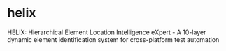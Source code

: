 # helix
HELIX: Hierarchical Element Location Intelligence eXpert - A 10-layer dynamic element identification system for cross-platform test automation
